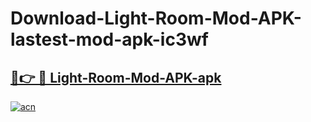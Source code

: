 # Download-Light-Room-Mod-APK-lastest-mod-apk-ic3wf

<h2><a href="https://apkcomod.com?title=Light-Room-Mod-APK">🔗👉 🔴 Light-Room-Mod-APK-apk </a></h2>

[![acn](https://github.com/user-attachments/assets/0f9c940e-d8b0-45ae-aac7-cd30a18b3e1c)](https://apkcomod.com?title=Light-Room-Mod-APK)
